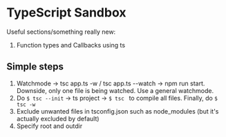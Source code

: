 # TypeScript Sandbox
Useful sections/something really new:
1. Function types and Callbacks using ts

## Simple steps
1. Watchmode -> tsc app.ts -w / tsc app.ts --watch -> npm run start. Downside, only one file is being watched. Use a general watchmode.
2. Do ```$ tsc --init``` -> ts project -> ```$ tsc ``` to compile all files. Finally, do ```$ tsc -w```
3. Exclude unwanted files in tsconfig.json such as node_modules (but it's actually excluded by default)
4. Specify root and outdir